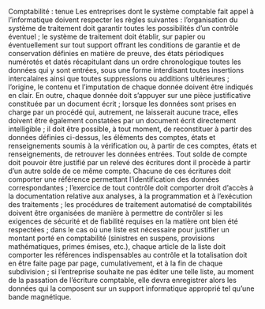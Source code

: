 Comptabilité : tenue
Les entreprises dont le système comptable fait appel à l’informatique doivent respecter les règles suivantes :
l’organisation du système de traitement doit garantir toutes les possibilités d’un contrôle éventuel ;
le système de traitement doit établir, sur papier ou éventuellement sur tout support offrant les conditions de garantie et de conservation définies en matière de preuve, des états périodiques numérotés et datés récapitulant dans un ordre chronologique toutes les données qui y sont entrées, sous une forme interdisant toutes insertions intercalaires ainsi que toutes suppressions ou additions ultérieures ;
l’origine, le contenu et l’imputation de chaque donnée doivent être indiqués en clair. En outre, chaque donnée doit s’appuyer sur une pièce justificative constituée par un document écrit ;
lorsque les données sont prises en charge par un procédé qui, autrement, ne laisserait aucune trace, elles doivent être également constatées par un document écrit directement intelligible ;
il doit être possible, à tout moment, de reconstituer à partir des données définies ci-dessus, les éléments des comptes, états et renseignements soumis à la vérification ou, à partir de ces comptes, états et renseignements, de retrouver les données entrées. Tout solde de compte doit pouvoir être justifié par un relevé des écritures dont il procède à partir d’un autre solde de ce même compte. Chacune de ces écritures doit comporter une référence permettant l’identification des données correspondantes ;
l’exercice de tout contrôle doit comporter droit d’accès à la documentation relative aux analyses, à la programmation et à l’exécution des traitements ;
les procédures de traitement automatisé de comptabilités doivent être organisées de manière à permettre de contrôler si les exigences de sécurité et de fiabilité requises en la matière ont bien été respectées ;
dans le cas où une liste est nécessaire pour justifier un montant porté en comptabilité (sinistres en suspens, provisions mathématiques, primes émises, etc.), chaque article de la liste doit comporter les références indispensables au contrôle et la totalisation doit en être faite page par page, cumulativement, et à la fin de chaque subdivision ;
si l’entreprise souhaite ne pas éditer une telle liste, au moment de la passation de l’écriture comptable, elle devra enregistrer alors les données qui la composent sur un support informatique approprié tel qu’une bande magnétique.